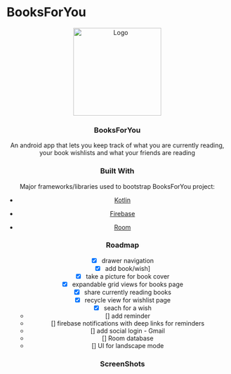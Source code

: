 # BooksForYou

<div align="center">
  <a href="https://github.com/SmartSleepIoT">
    <img src="Images/LogoSample_ByTailorBrands.jpg" alt="Logo" width="200" height="200">
  </a>

  <h3 align="center">BooksForYou</h3>

  <p align="center">
    An android app that lets you keep track of what you are currently reading, your book wishlists and what your friends are reading </p>
  
  ### Built With

Major frameworks/libraries used to bootstrap BooksForYou project:
* [Kotlin]()
* [Firebase]()
* [Room]()
  
  ### Roadmap
  - [x] drawer navigation
  - [x] add book/wish]
  - [x] take a picture for book cover
  - [x] expandable grid views for books page
  - [x] share currently reading books
  - [x] recycle view for wishlist page
  - [x] seach for a wish
  - [] add reminder
  - [] firebase notifications with deep links for reminders
  - [] add social login - Gmail
  - [] Room database
  - [] UI for landscape mode

  
  ### ScreenShots
  
  
